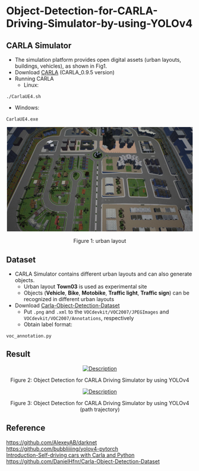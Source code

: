 # Object-Detection-for-CARLA-Driving-Simulator-by-using-YOLOv4

## CARLA Simulator
- The simulation platform provides open digital assets (urban layouts, buildings, vehicles), as shown in Fig1.
- Download [CARLA](http://carla.org/) (CARLA_0.9.5 version)
- Running CARLA
  - Linux: 
```
./CarlaUE4.sh
``` 
  - Windows:  
```
CarlaUE4.exe
```

<p align="center">
  <img width="500" src="/README/carla.jpg">
</p>
<p align="center">
  Figure 1: urban layout
</p>

## Dataset
- CARLA Simulator contains different urban layouts and can also generate objects.
  - Urban layout **Town03** is used as experimental site
  - Objects (**Vehicle**, **Bike**, **Motobike**, **Traffic light**, **Traffic sign**) can be recognized in different urban layouts
- Download [Carla-Object-Detection-Dataset](https://github.com/DanielHfnr/Carla-Object-Detection-Dataset)
  - Put `.png` and `.xml` to the `VOCdevkit/VOC2007/JPEGImages` and `VOCdevkit/VOC2007/Annotations`, respectively
  - Obtain label format:
```
voc_annotation.py
```

## Result
<p align="center">
  <a href="https://www.youtube.com/watch?v=P13EDUTOlkg" target="_blank">
    <img src="http://img.youtube.com/vi/P13EDUTOlkg/0.jpg" alt="Description" width="480" height="360" border="0" />
  </a>
</p>
<p align="center">
  Figure 2: Object Detection for CARLA Driving Simulator by using YOLOv4
</p>

<p align="center">
  <a href="https://www.youtube.com/watch?v=3gIghBNTxxQ" target="_blank">
    <img src="http://img.youtube.com/vi/3gIghBNTxxQ/0.jpg" alt="Description" width="480" height="360" border="0" />
  </a>
</p>
<p align="center">
  Figure 3: Object Detection for CARLA Driving Simulator by using YOLOv4 (path trajectory)
</p>

## Reference
https://github.com/AlexeyAB/darknet  
https://github.com/bubbliiiing/yolov4-pytorch  
[Introduction-Self-driving cars with Carla and Python](https://pythonprogramming.net/introduction-self-driving-autonomous-cars-carla-python/)  
https://github.com/DanielHfnr/Carla-Object-Detection-Dataset  
